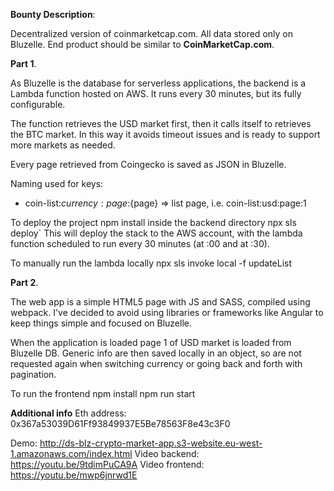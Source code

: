 **Bounty Description**:

Decentralized version of coinmarketcap.com. All data stored only on Bluzelle. End product should be similar to **CoinMarketCap.com**.

**Part 1**.

As Bluzelle is the database for serverless applications, the backend is a Lambda function hosted on AWS.
It runs every 30 minutes, but its fully configurable.

The function retrieves the USD market first, then it calls itself to retrieves the BTC market. In this way it avoids timeout issues and is ready to support more markets as needed.

Every page retrieved from Coingecko is saved as JSON in Bluzelle.

Naming used for keys:
- coin-list:${currency}:page:${page} => list page, i.e. coin-list:usd:page:1

To deploy the project
    npm install inside the backend directory
    npx sls deploy`
This will deploy the stack to the AWS account, with the lambda function scheduled to run every 30 minutes (at :00 and at :30).

To manually run the lambda locally
    npx sls invoke local -f updateList

**Part 2**.

The web app is a simple HTML5 page with JS and SASS, compiled using webpack. I've decided to avoid using libraries or frameworks like Angular to keep things simple and focused on Bluzelle.

When the application is loaded page 1 of USD market is loaded from Bluzelle DB. Generic info are then saved locally in an object, so are not requested again when switching currency or going back and forth with pagination.

To run the frontend
    npm install
    npm run start

**Additional info**
Eth address: 0x367a53039D61Ff93849937E5Be78563F8e43c3F0

Demo: http://ds-blz-crypto-market-app.s3-website.eu-west-1.amazonaws.com/index.html
Video backend: https://youtu.be/9tdimPuCA9A
Video frontend: https://youtu.be/mwp6jnrwd1E
